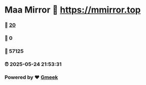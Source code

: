 # Maa Mirror :link: https://mmirror.top 
### :page_facing_up: [20](https://mmirror.top/tag.html) 
### :speech_balloon: 0 
### :hibiscus: 57125 
### :alarm_clock: 2025-05-24 21:53:31 
### Powered by :heart: [Gmeek](https://github.com/Meekdai/Gmeek)
